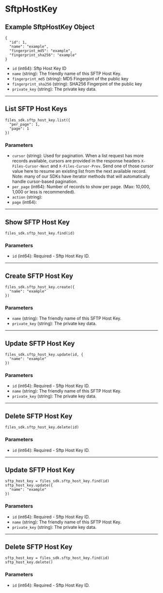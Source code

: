 # SftpHostKey

## Example SftpHostKey Object

```
{
  "id": 1,
  "name": "example",
  "fingerprint_md5": "example",
  "fingerprint_sha256": "example"
}
```

* `id` (int64): Sftp Host Key ID
* `name` (string): The friendly name of this SFTP Host Key.
* `fingerprint_md5` (string): MD5 Fingerpint of the public key
* `fingerprint_sha256` (string): SHA256 Fingerpint of the public key
* `private_key` (string): The private key data.


---

## List SFTP Host Keys

```
files_sdk.sftp_host_key.list({
  "per_page": 1,
  "page": 1
})
```

### Parameters

* `cursor` (string): Used for pagination.  When a list request has more records available, cursors are provided in the response headers `X-Files-Cursor-Next` and `X-Files-Cursor-Prev`.  Send one of those cursor value here to resume an existing list from the next available record.  Note: many of our SDKs have iterator methods that will automatically handle cursor-based pagination.
* `per_page` (int64): Number of records to show per page.  (Max: 10,000, 1,000 or less is recommended).
* `action` (string): 
* `page` (int64): 


---

## Show SFTP Host Key

```
files_sdk.sftp_host_key.find(id)
```

### Parameters

* `id` (int64): Required - Sftp Host Key ID.


---

## Create SFTP Host Key

```
files_sdk.sftp_host_key.create({
  "name": "example"
})
```

### Parameters

* `name` (string): The friendly name of this SFTP Host Key.
* `private_key` (string): The private key data.


---

## Update SFTP Host Key

```
files_sdk.sftp_host_key.update(id, {
  "name": "example"
})
```

### Parameters

* `id` (int64): Required - Sftp Host Key ID.
* `name` (string): The friendly name of this SFTP Host Key.
* `private_key` (string): The private key data.


---

## Delete SFTP Host Key

```
files_sdk.sftp_host_key.delete(id)
```

### Parameters

* `id` (int64): Required - Sftp Host Key ID.


---

## Update SFTP Host Key

```
sftp_host_key = files_sdk.sftp_host_key.find(id)
sftp_host_key.update({
  "name": "example"
})
```

### Parameters

* `id` (int64): Required - Sftp Host Key ID.
* `name` (string): The friendly name of this SFTP Host Key.
* `private_key` (string): The private key data.


---

## Delete SFTP Host Key

```
sftp_host_key = files_sdk.sftp_host_key.find(id)
sftp_host_key.delete()
```

### Parameters

* `id` (int64): Required - Sftp Host Key ID.
